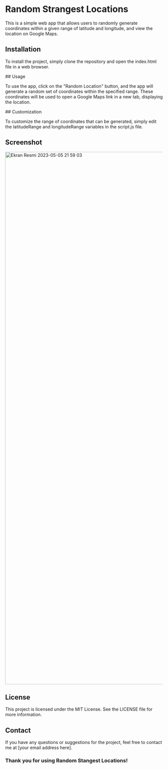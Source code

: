 # Random Strangest Locations

This is a simple web app that allows users to randomly generate coordinates within a given range of latitude and longitude, and view the location on Google Maps.

## Installation

To install the project, simply clone the repository and open the index.html file in a web browser.

## Usage

To use the app, click on the "Random Location" button, and the app will generate a random set of coordinates within the specified range. These coordinates will be used to open a Google Maps link in a new tab, displaying the location.

## Customization

To customize the range of coordinates that can be generated, simply edit the latitudeRange and longitudeRange variables in the script.js file.

## Screenshot
<img width="1705" alt="Ekran Resmi 2023-05-05 21 59 03" src="https://user-images.githubusercontent.com/84154488/236545885-b3d739a4-0045-4a70-ac4b-2dcfff71785e.png">

## License

This project is licensed under the MIT License. See the LICENSE file for more information.

## Contact

If you have any questions or suggestions for the project, feel free to contact me at [your email address here].

### Thank you for using Random Stangest Locations!

